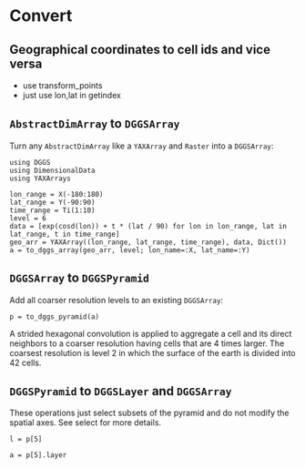 # Convert

## Geographical coordinates to cell ids and vice versa

- use transform_points
- just use lon,lat in getindex

## `AbstractDimArray` to `DGGSArray`

Turn any `AbstractDimArray` like a `YAXArray` and `Raster` into a `DGGSArray`:

```@example convert
using DGGS
using DimensionalData
using YAXArrays

lon_range = X(-180:180)
lat_range = Y(-90:90)
time_range = Ti(1:10)
level = 6
data = [exp(cosd(lon)) + t * (lat / 90) for lon in lon_range, lat in lat_range, t in time_range]
geo_arr = YAXArray((lon_range, lat_range, time_range), data, Dict())
a = to_dggs_array(geo_arr, level; lon_name=:X, lat_name=:Y)
```

## `DGGSArray` to `DGGSPyramid`

Add all coarser resolution levels to an existing `DGGSArray`:

```@example convert
p = to_dggs_pyramid(a)
```

A strided hexagonal convolution is applied to aggregate a cell and its direct neighbors to a coarser resolution having cells that are 4 times larger.
The coarsest resolution is level 2 in which the surface of the earth is divided into 42 cells.

## `DGGSPyramid` to `DGGSLayer` and `DGGSArray`

These operations just select subsets of the pyramid and do not modify the spatial axes.
See select for more details.

```@example convert
l = p[5]
```

```@example convert
a = p[5].layer
```